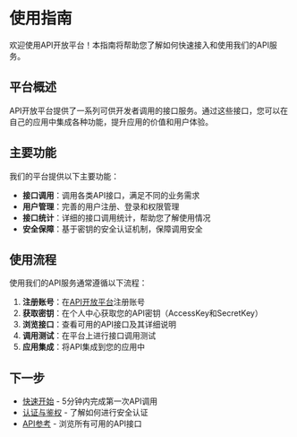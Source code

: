 # 使用指南

欢迎使用API开放平台！本指南将帮助您了解如何快速接入和使用我们的API服务。

## 平台概述

API开放平台提供了一系列可供开发者调用的接口服务。通过这些接口，您可以在自己的应用中集成各种功能，提升应用的价值和用户体验。

## 主要功能

我们的平台提供以下主要功能：

- **接口调用**：调用各类API接口，满足不同的业务需求
- **用户管理**：完善的用户注册、登录和权限管理
- **接口统计**：详细的接口调用统计，帮助您了解使用情况
- **安全保障**：基于密钥的安全认证机制，保障调用安全

## 使用流程

使用我们的API服务通常遵循以下流程：

1. **注册账号**：在[API开放平台](http://localhost:8000/user/register)注册账号
2. **获取密钥**：在个人中心获取您的API密钥（AccessKey和SecretKey）
3. **浏览接口**：查看可用的API接口及其详细说明
4. **调用测试**：在平台上进行接口调用测试
5. **应用集成**：将API集成到您的应用中

## 下一步

- [快速开始](/guide/quickstart.html) - 5分钟内完成第一次API调用
- [认证与鉴权](/guide/authentication.html) - 了解如何进行安全认证
- [API参考](/api/) - 浏览所有可用的API接口 